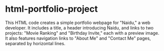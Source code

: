# html-portfolio-project
This HTML code creates a simple portfolio webpage for "Naidu," a web developer. It includes a title, a header introducing Naidu, and links to two projects: "Movie Ranking" and "Birthday Invite," each with a preview image. It also features navigation links to "About Me" and "Contact Me" pages, separated by horizontal lines.
